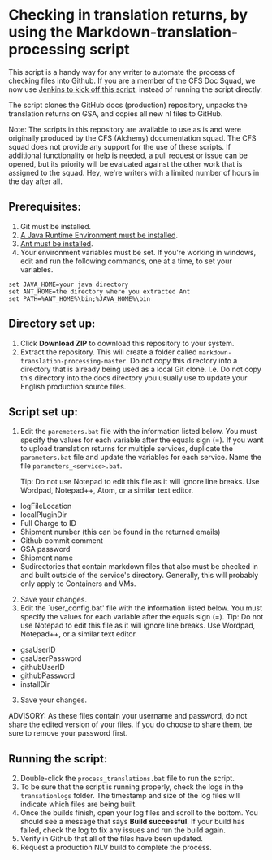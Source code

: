 # Checking in translation returns, by using the Markdown-translation-processing script

This script is a handy way for any writer to automate the process of checking files into Github. If you are a member of the CFS Doc Squad, we now use [Jenkins to kick off this script](https://releaseblueprints.ibm.com/display/IDC/Translation), instead of running the script directly.

The script clones the GitHub docs (production) repository, unpacks the translation returns on GSA, and copies all new nl files to GitHub.

Note: The scripts in this repository are available to use as is and were originally produced by the CFS (Alchemy) documentation squad. The CFS squad does not provide any support for the use of these scripts. If additional functionality or help is needed, a pull request or issue can be opened, but its priority will be evaluated against the other work that is assigned to the squad. Hey, we're writers with a limited number of hours in the day after all.

## Prerequisites:

1. Git must be installed.
2. [A Java Runtime Environment must be installed](https://www.ibm.com/developerworks/java/jdk/).
3. [Ant must be installed](https://w3-03.sso.ibm.com/services/practitionerportal/assethub/services/core/display/sgredirect?assetid={6F292C71-CC83-0926-54B0-48D6CBB89EB5}&source=iRAM_REDIRECT).
4. Your environment variables must be set. If you're working in windows, edit and run the following commands, one at a time, to set your variables.

  ```
  set JAVA_HOME=your java directory
  set ANT_HOME=the directory where you extracted Ant
  set PATH=%ANT_HOME%\bin;%JAVA_HOME%\bin

  ```

## Directory set up:

1. Click **Download ZIP** to download this repository to your system.
2. Extract the repository. This will create a folder called `markdown-translation-processing-master`. Do not copy this directory into a directory that is already being used as a local Git clone. I.e. Do not copy this directory into the docs directory you usually use to update your English production source files.

## Script set up:

1. Edit the `paremeters.bat` file with the information listed below. You must specify the values for each variable after the equals sign (=). If you want to upload translation returns for multiple services, duplicate the `parameters.bat` file and update the variables for each service. Name the file `parameters_<service>.bat`.
        
     Tip: Do not use Notepad to edit this file as it will ignore line breaks. Use Wordpad, Notepad++, Atom, or a similar text editor.
  - logFileLocation
  - localPluginDir
  - Full Charge to ID 
  - Shipment number (this can be found in the returned emails)
  - Github commit comment
  - GSA password
  - Shipment name
  - Sudirectories that contain markdown files that also must be checked in and built outside of the service's directory. Generally, this will probably only apply to Containers and VMs.
2. Save your changes.
3. Edit the `user_config.bat' file with the information listed below. You must specify the values for each variable after the equals sign (=).
        Tip: Do not use Notepad to edit this file as it will ignore line breaks. Use Wordpad, Notepad++, or a similar text editor.
  - gsaUserID
  - gsaUserPassword
  - githubUserID
  - githubPassword
  - installDir
3. Save your changes.

ADVISORY: As these files contain your username and password, do not share the edited version of your files. If you do choose to share them, be sure to remove your password first.

## Running the script:

2. Double-click the `process_translations.bat` file to run the script.
3. To be sure that the script is running properly, check the logs in the `transationlogs` folder. The timestamp and size of the log files will indicate which files are being built.
4. Once the builds finish, open your log files and scroll to the bottom. You should see a message that says **Build successful**. If your build has failed, check the log to fix any issues and run the build again.
5. Verify in Github that all of the files have been updated.
6. Request a production NLV build to complete the process.

